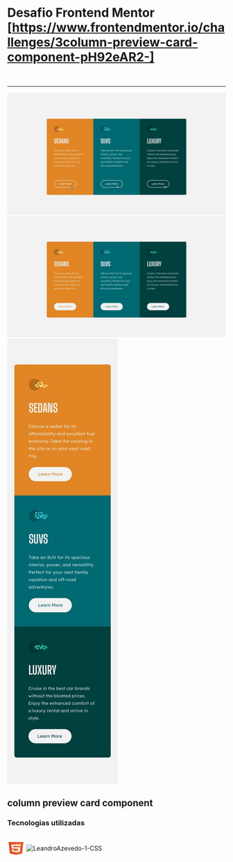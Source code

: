 # Desafio Frontend Mentor  [https://www.frontendmentor.io/challenges/3column-preview-card-component-pH92eAR2-]
<br>
<hr>

<img src="./design/active-states.jpg">
<img src="./design/desktop-design.jpg">
<img src="./design/mobile-design.jpg">

## column preview card component

### Tecnologias utilizadas
<br> 
<div>
  <img align="center" alt="LeandroAzevedo-1-HTML" height="30" width="40" src="https://raw.githubusercontent.com/devicons/devicon/master/icons/html5/html5-original.svg">
  <img align="center" alt="LeandroAzevedo-1-CSS" height="30" width="40" src="https://cdn.jsdelivr.net/gh/devicons/devicon/icons/css3/css3-original.svg">
</div>
